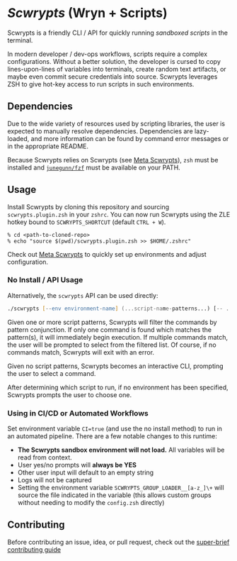 # *Scwrypts* (Wryn + Scripts)

Scwrypts is a friendly CLI / API for quickly running *sandboxed scripts* in the terminal.

In modern developer / dev-ops workflows, scripts require a complex configurations.
Without a better solution, the developer is cursed to copy lines-upon-lines of variables into terminals, create random text artifacts, or maybe even commit secure credentials into source.
Scwrypts leverages ZSH to give hot-key access to run scripts in such environments.


## Dependencies
Due to the wide variety of resources used by scripting libraries, the user is expected to manually resolve dependencies.
Dependencies are lazy-loaded, and more information can be found by command error messages or in the appropriate README.

Because Scwrypts relies on Scwrypts (see [Meta Scwrypts](./zsh/scwrypts)), `zsh` must be installed and [`junegunn/fzf`](https://github.com/junegunn/fzf) must be available on your PATH.

## Usage
Install Scwrypts by cloning this repository and sourcing `scwrypts.plugin.zsh` in your `zshrc`.
You can now run Scwrypts using the ZLE hotkey bound to `SCWRYPTS_SHORTCUT` (default `CTRL + W`).

```console
% cd <path-to-cloned-repo>
% echo "source $(pwd)/scwrypts.plugin.zsh >> $HOME/.zshrc"
```

Check out [Meta Scwrypts](./zsh/scwrypts) to quickly set up environments and adjust configuration.


### No Install / API Usage
Alternatively, the `scwrypts` API can be used directly:
```zsh
./scwrypts [--env environment-name] (...script-name-patterns...) [-- ...passthrough arguments... ]
```

Given one or more script patterns, Scwrypts will filter the commands by pattern conjunction.
If only one command is found which matches the pattern(s), it will immediately begin execution.
If multiple commands match, the user will be prompted to select from the filtered list.
Of course, if no commands match, Scwrypts will exit with an error.

Given no script patterns, Scwrypts becomes an interactive CLI, prompting the user to select a command.

After determining which script to run, if no environment has been specified, Scwrypts prompts the user to choose one.


### Using in CI/CD or Automated Workflows
Set environment variable `CI=true` (and use the no install method) to run in an automated pipeline.
There are a few notable changes to this runtime:
- **The Scwrypts sandbox environment will not load.** All variables will be read from context.
- User yes/no prompts will **always be YES**
- Other user input will default to an empty string
- Logs will not be captured
- Setting the environment variable `SCWRYPTS_GROUP_LOADER__[a-z_]\+` will source the file indicated in the variable (this allows custom groups without needing to modify the `config.zsh` directly)


## Contributing

Before contributing an issue, idea, or pull request, check out the [super-brief contributing guide](./docs/CONTRIBUTING.md)
